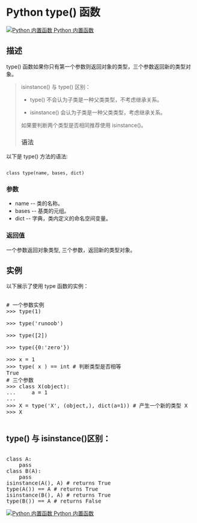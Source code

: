 Python  type() 函数
=================

 [![Python 内置函数](../images/up.gif)
 Python 内置函数](python-built-in-functions.html)


  描述
--

 type() 函数如果你只有第一个参数则返回对象的类型，三个参数返回新的类型对象。 

 
> isinstance() 与 type() 区别：
> 
>  *  type() 不会认为子类是一种父类类型，不考虑继承关系。
> 
> 
>  *  isinstance() 会认为子类是一种父类类型，考虑继承关系。 
> 
> 
>   如果要判断两个类型是否相同推荐使用 isinstance()。
> 
>   ### 语法

 以下是 type() 方法的语法:

 
```

class type(name, bases, dict)

```

 ### 参数

  * name -- 类的名称。
 * bases -- 基类的元组。
 * dict -- 字典，类内定义的命名空间变量。
  ### 返回值

 一个参数返回对象类型, 三个参数，返回新的类型对象。

  实例
--

  以下展示了使用 type 函数的实例： 

  <pre>

# 一个参数实例
>>> type(1)
<type 'int'>
>>> type('runoob')
<type 'str'>
>>> type([2])
<type 'list'>
>>> type({0:'zero'})
<type 'dict'>
>>> x = 1          
>>> type( x ) == int # 判断类型是否相等
True
# 三个参数
>>> class X(object):
...     a = 1
...
>>> X = type('X', (object,), dict(a=1)) # 产生一个新的类型 X
>>> X
<class '__main__.X'>
</pre>

  type() 与 isinstance()区别：
------------------------

 <pre>

class A:
    pass
class B(A):
    pass
isinstance(A(), A) # returns True
type(A()) == A # returns True
isinstance(B(), A) # returns True
type(B()) == A # returns False
</pre>

 [![Python 内置函数](../images/up.gif)
 Python 内置函数](python-built-in-functions.html)


